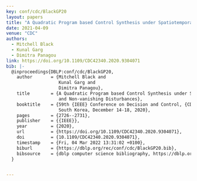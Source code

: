 ```yaml
---
key: conf/cdc/BlackGP20
layout: papers
title: "A Quadratic Program based Control Synthesis under Spatiotemporal Constraints and Non-vanishing Disturbances."
date: 2021-04-09
venue: "CDC"
authors:
  - Mitchell Black
  - Kunal Garg
  - Dimitra Panagou
link: https://doi.org/10.1109/CDC42340.2020.9304071
bib: |-
  @inproceedings{DBLP:conf/cdc/BlackGP20,
    author       = {Mitchell Black and
                    Kunal Garg and
                    Dimitra Panagou},
    title        = {A Quadratic Program based Control Synthesis under Spatiotemporal Constraints
                    and Non-vanishing Disturbances},
    booktitle    = {59th {IEEE} Conference on Decision and Control, {CDC} 2020, Jeju Island,
                    South Korea, December 14-18, 2020},
    pages        = {2726--2731},
    publisher    = {{IEEE}},
    year         = {2020},
    url          = {https://doi.org/10.1109/CDC42340.2020.9304071},
    doi          = {10.1109/CDC42340.2020.9304071},
    timestamp    = {Fri, 04 Mar 2022 13:31:02 +0100},
    biburl       = {https://dblp.org/rec/conf/cdc/BlackGP20.bib},
    bibsource    = {dblp computer science bibliography, https://dblp.org}
  }


---
```

